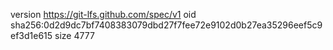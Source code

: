 version https://git-lfs.github.com/spec/v1
oid sha256:0d2d9dc7bf7408383079dbd27f7fee72e9102d0b27ea35296eef5c9ef3d1e615
size 4777

